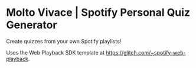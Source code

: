 # Molto Vivace | Spotify Personal Quiz Generator
Create quizzes from your own Spotify playlists!

Uses the Web Playback SDK template at https://glitch.com/~spotify-web-playback.
